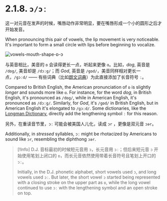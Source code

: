 # 2.1.8. `ɔ/ɔː`

这一对元音在发声的时候，嘴唇动作非常明显，要在嘴唇形成一个小的圆形之后才开始发音。

When pronouncing this pair of vowels, the lip movement is very noticeable. It's important to form a small circle with lips before beginning to vocalize.

![vowels-mouth-shape-ɒ-ɔ](/images/vowels-mouth-shape-ɒ-ɔ.svg)

与英音相比，美音的 `ɒ` 会读得更长一点，听起来更像 `ɑ`。比如，*dog*, 英音是 `/dɒg/`, 美音却是 `/dɔːg/`；而 *God*, 英音是 `/gɒd/`，美音同样相对更长一点，`/gɔːd/` —— 有些词典（比如[朗文词典](https://www.ldoceonline.com/dictionary/dog)）为此直接添加了长音符号 `ː`。

Compared to British English, the American pronunciation of `ɒ` is slightly *longer* and sounds more like `ɑ`. For instance, for the word *dog*, in British English, it's pronounced as `/dɒg/`, while in American English, it's pronounced as `/dɔːg/`. Similarly, for *God*, it's `/gɒd/` in British English, but in American English it's elongated to `/gɔːd/`. Some dictionaries, like the [Longman Dictionary](https://www.ldoceonline.com/dictionary/dog), directly add the lengthening symbol `ː` for this reason.

另外，在重读音节里，`ɔː` 可能会被美国人儿化，读成 `ɔr` ，更像是双元音 `ɔər`。

Additionally, in *stressed* syllables, `ɔː` might be rhotacized by Americans to sound like `ɔr`, resembling the diphthong `ɔər`.

> [!Info]
> D.J. 音标最初的时候短元音用 `ɔ`，长元音用 `ɔː`；但后来短元音 `ɔ` 开始使用笔划上闭口的 `ɒ`，而长元音依然使用带着长音符号且笔划上开口的 `ɔː`。
>  
> Initially, in the D.J. phonetic alphabet, short vowels used `ɔ`, and long vowels used `ɔː`. But later, the short vowel `ɔ` started being represented with a closing stroke on the upper part as `ɒ`, while the long vowel continued to use `ɔː` with the lengthening symbol and an open stroke on top.
